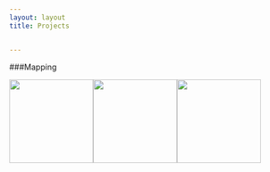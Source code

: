 ```yaml
---
layout: layout
title: Projects


---
```

###Mapping 

<p float=""><img src="../s1.png" width="150" /><img src="../s2.png" width="150" /><img src="../s3.png" width="150" /></p>
